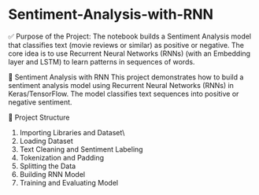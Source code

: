 # Sentiment-Analysis-with-RNN

✅ Purpose of the Project: The notebook builds a Sentiment Analysis model that classifies text (movie reviews or similar) as positive or negative. The core idea is to use Recurrent Neural Networks (RNNs) (with an Embedding layer and LSTM) to learn patterns in sequences of words.

📝 Sentiment Analysis with RNN
This project demonstrates how to build a sentiment analysis model using Recurrent Neural Networks (RNNs) in Keras/TensorFlow. The model classifies text sequences into positive or negative sentiment.

📂 Project Structure
1. Importing Libraries and Dataset\
2. Loading Dataset
3. Text Cleaning and Sentiment Labeling
4. Tokenization and Padding
5. Splitting the Data
6. Building RNN Model
7. Training and Evaluating Model

      
